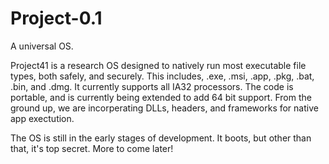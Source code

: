# Project-0.1
A universal OS.

Project41 is a research OS designed to natively run most executable file types, both safely, and securely. This includes, .exe, .msi, .app, .pkg, .bat, .bin, and .dmg. It currently supports all IA32 processors. The code is portable, and is currently being extended to add 64 bit support. From the ground up, we are incorperating DLLs, headers, and frameworks for native app exectution.

The OS is still in the early stages of development. It boots, but other than that, it's top secret. More to come later!
